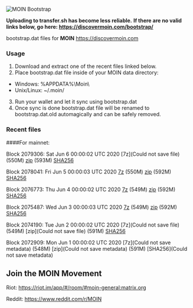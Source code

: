 ![MOIN Bootstrap](https://i.imgur.com/KjM1jMp.jpg)

**Uploading to transfer.sh has become less reliable.**
**If there are no valid links below, go here: https://discovermoin.com/bootstrap/**

bootstrap.dat files for **MOIN** https://discovermoin.com

### Usage

1. Download and extract one of the recent files linked below.
2. Place bootstrap.dat file inside of your MOIN data directory:
 - Windows: %APPDATA%\Moin\
 - Unix/Linux: ~/.moin/
3. Run your wallet and let it sync using bootstrap.dat
4. Once sync is done bootstrap.dat file will be renamed to bootstrap.dat.old automagically and can be safely removed.


### Recent files

####For mainnet:

Block 2079306: Sat Jun  6 00:00:02 UTC 2020 [7z](Could not save file) (550M) [zip]() (593M) [SHA256]()

Block 2078041: Fri Jun  5 00:00:03 UTC 2020 [7z](https://transfer.sh/ZhqnV/bootstrap.dat.20200605.7z) (550M) [zip](https://transfer.sh/9kuCT/bootstrap.dat.20200605.zip) (592M) [SHA256](https://transfer.sh/qwDc5/sha256.txt)

Block 2076773: Thu Jun  4 00:00:02 UTC 2020 [7z]() (549M) [zip]() (592M) [SHA256]()

Block 2075487: Wed Jun  3 00:00:03 UTC 2020 [7z]() (549M) [zip]() (592M) [SHA256]()

Block 2074190: Tue Jun  2 00:00:02 UTC 2020 [7z](Could not save file) (549M) [zip](Could not save file) (591M) [SHA256](https://transfer.sh/NH0Tp/sha256.txt)

Block 2072909: Mon Jun  1 00:00:02 UTC 2020 [7z](Could not save metadata) (548M) [zip](Could not save metadata) (591M) [SHA256](Could not save metadata)

## Join the MOIN Movement

Riot: https://riot.im/app/#/room/#moin-general:matrix.org

Reddit: https://www.reddit.com/r/MOIN
